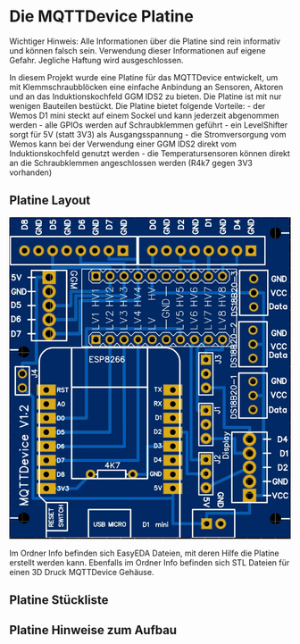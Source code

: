 # Die MQTTDevice Platine

Wichtiger Hinweis:
Alle Informationen über die Platine sind rein informativ und können falsch sein. 
Verwendung dieser Informationen auf eigene Gefahr. Jegliche Haftung wird ausgeschlossen.

In diesem Projekt wurde eine Platine für das MQTTDevice entwickelt, um mit Klemmschraubblöcken eine einfache Anbindung an Sensoren, Aktoren und an das Induktionskochfeld GGM IDS2 zu bieten. Die Platine ist mit nur wenigen Bauteilen bestückt. Die Platine bietet folgende Vorteile:
    - der Wemos D1 mini steckt auf einem Sockel und kann jederzeit abgenommen werden
    - alle GPIOs werden auf Schraubklemmen geführt
    - ein LevelShifter sorgt für 5V (statt 3V3) als Ausgangsspannung
    - die Stromversorgung vom Wemos kann bei der Verwendung einer GGM IDS2 direkt vom Induktionskochfeld genutzt werden
    - die Temperatursensoren können direkt an die Schraubklemmen angeschlossen werden (R4k7 gegen 3V3 vorhanden)

## Platine Layout

![Platine](img/platine.jpg)

Im Ordner Info befinden sich EasyEDA Dateien, mit deren Hilfe die Platine erstellt werden kann. Ebenfalls im Ordner Info befinden sich STL Dateien für einen 3D Druck MQTTDevice Gehäuse.

## Platine Stückliste

## Platine Hinweise zum Aufbau
